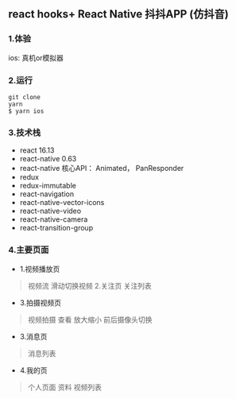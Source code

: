 ## react hooks+ React Native 抖抖APP (仿抖音)
### 1.体验
ios: 真机or模拟器

### 2.运行
```shell
git clone
yarn
$ yarn ios

```
### 3.技术栈
- react 16.13
- react-native 0.63
- react-native 核心API： Animated， PanResponder
- redux
- redux-immutable
- react-navigation
- react-native-vector-icons
- react-native-video
- react-native-camera
- react-transition-group

### 4.主要页面

- 1.视频播放页
> 视频流 滑动切换视频
> 2.关注页
> 关注列表
- 3.拍摄视频页
> 视频拍摄 查看 放大缩小 前后摄像头切换
- 3.消息页
> 消息列表
- 4.我的页
> 个人页面 资料 视频列表
